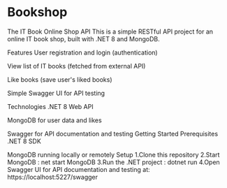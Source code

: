 # Bookshop
The IT Book Online Shop API
This is a simple RESTful API project for an online IT book shop, built with .NET 8 and MongoDB.

Features
User registration and login (authentication)

View list of IT books (fetched from external API)

Like books (save user's liked books)

Simple Swagger UI for API testing

Technologies
.NET 8 Web API

MongoDB for user data and likes

Swagger for API documentation and testing
Getting Started
Prerequisites
.NET 8 SDK

MongoDB running locally or remotely
Setup
1.Clone this repository
2.Start MongoDB : net start MongoDB
3.Run the .NET project : dotnet run 
4.Open Swagger UI for API documentation and testing at: https://localhost:5227/swagger
